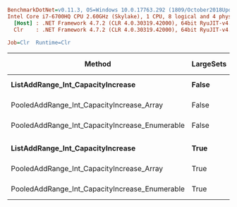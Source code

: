 ``` ini

BenchmarkDotNet=v0.11.3, OS=Windows 10.0.17763.292 (1809/October2018Update/Redstone5)
Intel Core i7-6700HQ CPU 2.60GHz (Skylake), 1 CPU, 8 logical and 4 physical cores
  [Host] : .NET Framework 4.7.2 (CLR 4.0.30319.42000), 64bit RyuJIT-v4.7.3324.0
  Clr    : .NET Framework 4.7.2 (CLR 4.0.30319.42000), 64bit RyuJIT-v4.7.3324.0

Job=Clr  Runtime=Clr  

```
|                                         Method | LargeSets |       Mean |      Error |    StdDev | Ratio | Gen 0/1k Op | Gen 1/1k Op | Gen 2/1k Op | Allocated Memory/Op |
|----------------------------------------------- |---------- |-----------:|-----------:|----------:|------:|------------:|------------:|------------:|--------------------:|
|              **ListAddRange_Int_CapacityIncrease** |     **False** | **2,089.9 us** |  **6.5199 us** | **6.0987 us** |  **1.00** |    **796.8750** |    **597.6563** |    **597.6563** |           **3713497 B** |
|      PooledAddRange_Int_CapacityIncrease_Array |     False | 1,015.9 us |  3.5520 us | 2.9661 us |  0.49 |           - |           - |           - |                48 B |
| PooledAddRange_Int_CapacityIncrease_Enumerable |     False | 1,374.6 us |  2.9711 us | 2.6338 us |  0.66 |           - |           - |           - |                48 B |
|                                                |           |            |            |           |       |             |             |             |                     |
|              **ListAddRange_Int_CapacityIncrease** |      **True** |   **596.1 us** | **10.2063 us** | **9.5470 us** |  **1.00** |    **832.0313** |    **583.0078** |    **529.2969** |           **3204232 B** |
|      PooledAddRange_Int_CapacityIncrease_Array |      True |   484.0 us |  0.8373 us | 0.7422 us |  0.81 |           - |           - |           - |                44 B |
| PooledAddRange_Int_CapacityIncrease_Enumerable |      True |   471.7 us |  1.4435 us | 1.2797 us |  0.79 |           - |           - |           - |                44 B |
